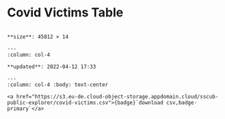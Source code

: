 
# Covid Victims Table

````{panels} :column: col-4

**size**: 45812 × 14

---
:column: col-4

**updated**: 2022-04-12 17:33

---
:column: col-4 :body: text-center

<a href="https://s3.eu-de.cloud-object-storage.appdomain.cloud/sscub-public-explorer/covid-victims.csv">{badge}`download csv,badge-primary`</a>

````

